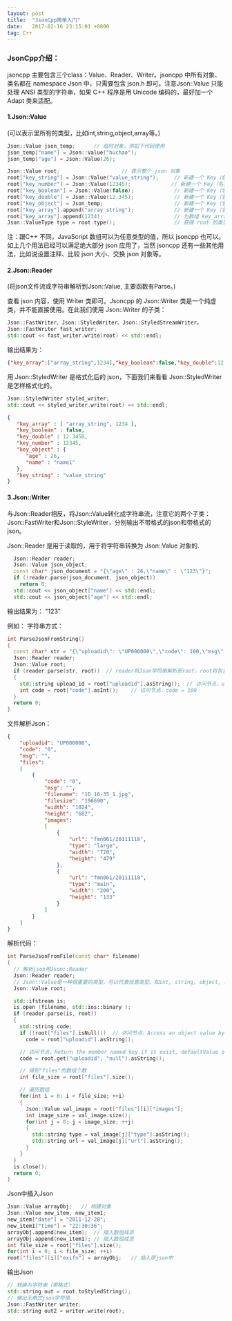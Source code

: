 ```yaml
---
layout: post
title:  "JsonCpp简单入门"
date:   2017-02-16 23:15:01 +0800
tag: C++
---
```




###  JsonCpp介绍：

jsoncpp 主要包含三个class：Value、Reader、Writer。jsoncpp 中所有对象、类名都在 namespace Json 中，只需要包含 json.h 即可。注意Json::Value 只能处理 ANSI 类型的字符串，如果 C++ 程序是用 Unicode 编码的，最好加一个 Adapt 类来适配。


####  1.Json::Value


   (可以表示里所有的类型，比如int,string,object,array等。)

```cpp
Json::Value json_temp;      // 临时对象，供如下代码使用
json_temp["name"] = Json::Value("huchao");
json_temp["age"] = Json::Value(26);

Json::Value root;                    // 表示整个 json 对象
root["key_string"] = Json::Value("value_string");     // 新建一个 Key（名为：key_string），赋予字符串值："value_string"。
root["key_number"] = Json::Value(12345);             // 新建一个 Key（名为：key_number），赋予数值：12345。
root["key_boolean"] = Json::Value(false);             // 新建一个 Key（名为：key_boolean），赋予bool值：false。
root["key_double"] = Json::Value(12.345);             // 新建一个 Key（名为：key_double），赋予 double 值：12.345。
root["key_object"] = Json_temp;                       // 新建一个 Key（名为：key_object），赋予 json::Value 对象值。
root["key_array"].append("array_string");             // 新建一个 Key（名为：key_array），类型为数组，对第一个元素赋值为字符串："array_string"。
root["key_array"].append(1234);                       // 为数组 key_array 赋值，对第二个元素赋值为：1234。
Json::ValueType type = root.type();                   // 获得 root 的类型，此处为 objectValue 类型。
```

注：跟C++ 不同，JavaScript 数组可以为任意类型的值，所以 jsoncpp 也可以。
如上几个用法已经可以满足绝大部分 json 应用了，当然 jsoncpp 还有一些其他用法，比如说设置注释、比较 json 大小、交换 json 对象等。



####  2.Json::Reader



(将json文件流或字符串解析到Json::Value, 主要函数有Parse。)

查看 json 内容，使用 Writer 类即可。Jsoncpp 的 Json::Writer 类是一个纯虚类，并不能直接使用。在此我们使用 Json::Writer 的子类：

```cpp
Json::FastWriter、Json::StyledWriter、Json::StyledStreamWriter。
Json::FastWriter fast_writer;
std::cout << fast_writer.write(root) << std::endl;
```

输出结果为：

```Json
{"key_array":["array_string",1234],"key_boolean":false,"key_double":12.3450,"key_number":12345,"key_object":{"age":26,"name":"name1"},"key_string":"value_string"}
```

用 Json::StyledWriter 是格式化后的 json，下面我们来看看 Json::StyledWriter 是怎样格式化的。

```cpp
Json::StyledWriter styled_writer;
std::cout << styled_writer.write(root) << std::endl;
```

```json
{
   "key_array" : [ "array_string", 1234 ],
   "key_boolean" : false,
   "key_double" : 12.3450,
   "key_number" : 12345,
   "key_object" : {
      "age" : 26,
      "name" : "name1"
   },
   "key_string" : "value_string"
}

```


####  3.Json::Writer


与Json::Reader相反，将Json::Value转化成字符串流，注意它的两个子类：Json::FastWriter和Json::StyleWriter，分别输出不带格式的json和带格式的json。

Json::Reader 是用于读取的，用于将字符串转换为 Json::Value 对象的.

```cpp
  Json::Reader reader;
  Json::Value json_object;
  const char* json_document = "{\"age\" : 26,\"name\" : \"123\"}";
  if (!reader.parse(json_document, json_object))
    return 0;
  std::cout << json_object["name"] << std::endl;
  std::cout << json_object["age"] << std::endl;
```

输出结果为：
"123"

例如：
字符串方式：

```cpp
int ParseJsonFromString()
{
  const char* str = "{\"uploadid\": \"UP000000\",\"code\": 100,\"msg\":\"\",\"files\": \"\"}";
  Json::Reader reader;
  Json::Value root;
  if (reader.parse(str, root))  // reader将Json字符串解析到root，root将包含Json里所有子元素
  {
    std::string upload_id = root["uploadid"].asString();  // 访问节点，upload_id = "UP000000"
    int code = root["code"].asInt();    // 访问节点，code = 100
  }
  return 0;
}
```


文件解析Json：

```json
{
    "uploadid": "UP000000",
    "code": "0",
    "msg": "",
    "files":
    [
        {
            "code": "0",
            "msg": "",
            "filename": "1D_16-35_1.jpg",
            "filesize": "196690",
            "width": "1024",
            "height": "682",
            "images":
            [
                {
                    "url": "fmn061/20111118",
                    "type": "large",
                    "width": "720",
                    "height": "479"
                },
                {
                    "url": "fmn061/20111118",
                    "type": "main",
                    "width": "200",
                    "height": "133"
                }
            ]
        }
    ]
}
```

解析代码：

```cpp
int ParseJsonFromFile(const char* filename)
{
  // 解析json用Json::Reader
  Json::Reader reader;
  // Json::Value是一种很重要的类型，可以代表任意类型。如int, string, object, array...
  Json::Value root;

  std::ifstream is;
  is.open (filename, std::ios::binary );
  if (reader.parse(is, root))
  {
    std::string code;
    if (!root["files"].isNull())  // 访问节点，Access an object value by name, create a null member i
      code = root["uploadid"].asString();

    // 访问节点，Return the member named key if it exist, defaultValue otherwise.
    code = root.get("uploadid", "null").asString();

    // 得到"files"的数组个数
    int file_size = root["files"].size();

    // 遍历数组
    for(int i = 0; i < file_size; ++i)
    {
      Json::Value val_image = root["files"][i]["images"];
      int image_size = val_image.size();
      for(int j = 0; j < image_size; ++j)
      {
        std::string type = val_image[j]["type"].asString();
        std::string url = val_image[j]["url"].asString();
      }
    }
  }
  is.close();
  return 0;
}
```

Json中插入Json

```cpp
Json::Value arrayObj;   // 构建对象
Json::Value new_item, new_item1;
new_item["date"] = "2011-12-28";
new_item1["time"] = "22:30:36";
arrayObj.append(new_item);  // 插入数组成员
arrayObj.append(new_item1); // 插入数组成员
int file_size = root["files"].size();
for(int i = 0; i < file_size; ++i)
root["files"][i]["exifs"] = arrayObj;   // 插入原json中
```

输出Json

```cpp
// 转换为字符串（带格式）
std::string out = root.toStyledString();
// 输出无格式json字符串
Json::FastWriter writer;
std::string out2 = writer.write(root);
```
